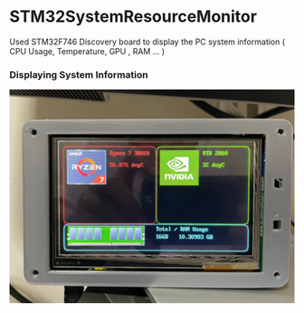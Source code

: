 # STM32SystemResourceMonitor

Used STM32F746 Discovery board to display the PC system information ( CPU Usage, Temperature, GPU , RAM ... )

### Displaying System Information
![Image](/image/photo.jpg)